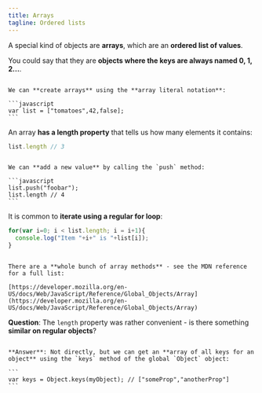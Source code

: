 ```yaml
---
title: Arrays
tagline: Ordered lists
---
```


A special kind of objects are **arrays**, which are an **ordered list of values**.

You could say that they are **objects where the keys are always named 0, 1, 2...**.

~~~

We can **create arrays** using the **array literal notation**:

```javascript
var list = ["tomatoes",42,false];
```

~~~

An array **has a length property** that tells us how many elements it contains:

```javascript
list.length // 3
```

~~~

We can **add a new value** by calling the `push` method:

```javascript
list.push("foobar");
list.length // 4
```

~~~

It is common to **iterate using a regular for loop**:

```javascript
for(var i=0; i < list.length; i = i+1){
  console.log("Item "+i+" is "+list[i]);
}
```

~~~

There are a **whole bunch of array methods** - see the MDN reference for a full list:

[https://developer.mozilla.org/en-US/docs/Web/JavaScript/Reference/Global_Objects/Array](https://developer.mozilla.org/en-US/docs/Web/JavaScript/Reference/Global_Objects/Array)

~~~

**Question**: The `length` property was rather convenient - is there something **similar on regular objects**?

~~~

**Answer**: Not directly, but we can get an **array of all keys for an object** using the `keys` method of the global `Object` object:

```
var keys = Object.keys(myObject); // ["someProp","anotherProp"]
```
